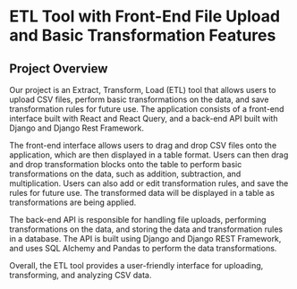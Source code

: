 # ETL Tool with Front-End File Upload and Basic Transformation Features

## Project Overview
Our project is an Extract, Transform, Load (ETL) tool that allows users to upload CSV files, perform basic transformations on the data, and save transformation rules for future use. The application consists of a front-end interface built with React and React Query, and a back-end API built with Django and Django Rest Framework.

The front-end interface allows users to drag and drop CSV files onto the application, which are then displayed in a table format. Users can then drag and drop transformation blocks onto the table to perform basic transformations on the data, such as addition, subtraction, and multiplication. Users can also add or edit transformation rules, and save the rules for future use. The transformed data will be displayed in a table as transformations are being applied.

The back-end API is responsible for handling file uploads, performing transformations on the data, and storing the data and transformation rules in a database. The API is built using Django and Django REST Framework, and uses SQL Alchemy and Pandas to perform the data transformations.

Overall, the ETL tool provides a user-friendly interface for uploading, transforming, and analyzing CSV data.


